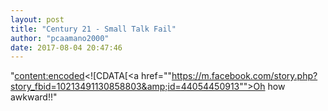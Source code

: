 ```yaml
---
layout: post
title: "Century 21 - Small Talk Fail"
author: "pcaamano2000"
date: 2017-08-04 20:47:46
---
```


"<content:encoded><![CDATA[<a href=""https://m.facebook.com/story.php?story_fbid=10213491130858803&amp;id=44054450913"">Oh how awkward!!</a>"												



